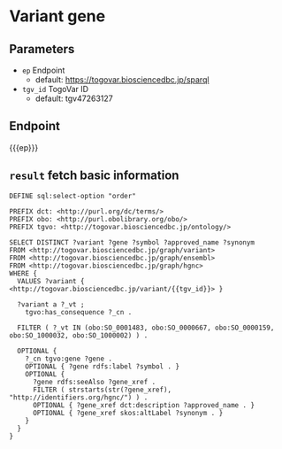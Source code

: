 # Variant gene

## Parameters

* `ep` Endpoint
  * default: https://togovar.biosciencedbc.jp/sparql
* `tgv_id` TogoVar ID
  * default: tgv47263127

## Endpoint

{{{ep}}}

## `result` fetch basic information

```sparql
DEFINE sql:select-option "order"

PREFIX dct: <http://purl.org/dc/terms/>
PREFIX obo: <http://purl.obolibrary.org/obo/>
PREFIX tgvo: <http://togovar.biosciencedbc.jp/ontology/>

SELECT DISTINCT ?variant ?gene ?symbol ?approved_name ?synonym
FROM <http://togovar.biosciencedbc.jp/graph/variant>
FROM <http://togovar.biosciencedbc.jp/graph/ensembl>
FROM <http://togovar.biosciencedbc.jp/graph/hgnc>
WHERE {
  VALUES ?variant { <http://togovar.biosciencedbc.jp/variant/{{tgv_id}}> }

  ?variant a ?_vt ;
    tgvo:has_consequence ?_cn .

  FILTER ( ?_vt IN (obo:SO_0001483, obo:SO_0000667, obo:SO_0000159, obo:SO_1000032, obo:SO_1000002) ) .

  OPTIONAL { 
    ?_cn tgvo:gene ?gene . 
    OPTIONAL { ?gene rdfs:label ?symbol . }
    OPTIONAL { 
      ?gene rdfs:seeAlso ?gene_xref .
      FILTER ( strstarts(str(?gene_xref), "http://identifiers.org/hgnc/") ) .
      OPTIONAL { ?gene_xref dct:description ?approved_name . }
      OPTIONAL { ?gene_xref skos:altLabel ?synonym . }
    }
  }
}
```
